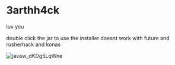 # 3arthh4ck
luv you

double click the jar to use the installer
doesnt work with future and rusherhack and konas

![javaw_dKDg5LqWne](https://user-images.githubusercontent.com/53535681/144963556-7935736e-9aab-49ff-99ad-797502f8f084.png)

